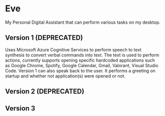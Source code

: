 # Eve
My Personal Digital Assistant that can perform various tasks on my desktop.

## Version 1 (DEPRECATED)
Uses Microsoft Azure Cognitive Services to perform speech to text synthesis to convert verbal commands into text. The text is used to perform actions, currently supports opening specific hardcoded applications such as Google Chrome, Spotify, Google Calendar, Gmail, Valorant, Visual Studio Code. Version 1 can also speak back to the user. It performs a greeting on startup and whether not application(s) were opened or not.


## Version 2 (DEPRECATED)



## Version 3
